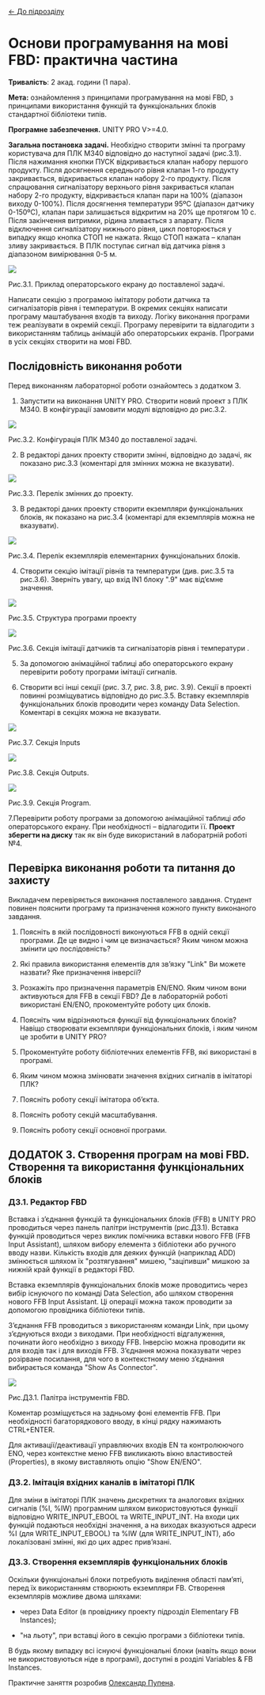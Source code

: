 [<- До підрозділу](README.md)

# Основи програмування на мові FBD: практична частина

 **Тривалість**: 2 акад. години (1 пара).

**Мета:** ознайомлення з принципами програмування на мові FBD, з принципами використання функцій та функціональних блоків стандартної бібліотеки типів.

**Програмне забезпечення.** UNITY PRO V>=4.0.

**Загальна постановка задачі.**  Необхідно створити змінні та програму користувача для ПЛК М340 відповідно до наступної задачі (рис.3.1). Після нажимання кнопки ПУСК відкривається клапан набору першого продукту. Після досягнення середнього рівня клапан 1-го продукту закривається, відкривається клапан набору 2-го продукту. Після спрацювання сигналізатору верхнього рівня закривається клапан набору 2-го продукту, відкривається клапан пари на 100% (діапазон виходу 0-100%). Після досягнення температури 95ºС (діапазон датчику 0-150ºС), клапан пари залишається відкритим на 20% ще протягом 10 с. Після закінчення витримки, рідина зливається з апарату. Після відключення сигналізатору нижнього рівня, цикл повторюється у випадку якщо кнопка СТОП не нажата. Якщо СТОП нажата – клапан зливу закривається. В ПЛК поступає сигнал від датчика рівня з діапазоном вимірювання 0-5 м.

![](media3/3_1.png)

Рис.3.1. Приклад операторського екрану до поставленої задачі. 

Написати секцію з програмою імітатору роботи датчика та сигналізаторів рівня і температури. В окремих секціях написати програму маштабування входів та виходу. Логіку виконання програми теж реалізувати в окремій секції. Програму перевірити та відлагодити з використанням таблиць анімацій або операторських екранів. Програми в усіх секціях створити на мові FBD. 

##  Послідовність виконання роботи

Перед виконанням лабораторної роботи ознайомтесь з додатком 3.

1) Запустити на виконання UNITY PRO. Створити новий проект з ПЛК М340. В конфігурації замовити модулі відповідно до рис.3.2.

![](media3/3_2.png)

Рис.3.2. Конфігурація ПЛК М340 до поставленої задачі. 

2) В редакторі даних проекту створити змінні, відповідно до задачі, як показано рис.3.3 (коментарі для змінних можна не вказувати).

![](media3/3_3.png)

Рис.3.3. Перелік змінних до проекту. 

3) В редакторі даних проекту створити екземпляри функціональних блоків, як показано на рис.3.4 (коментарі для екземплярів можна не вказувати).

![](media3/3_4.png)

Рис.3.4. Перелік екземплярів елементарних функціональних блоків. 

4) Створити секцію імітації рівнів та температури (див. рис.3.5 та рис.3.6). Зверніть увагу, що вхід IN1 блоку ".9" має від’ємне значення.

![](media3/3_5.png)

Рис.3.5. Структура програми проекту 

![](media3/3_6.png)

Рис.3.6. Секція імітації датчиків та сигналізаторів рівня і температури . 

5) За допомогою анімаційної таблиці або операторського екрану перевірити роботу програми імітації сигналів.

6) Створити всі інші секції (рис. 3.7, рис. 3.8, рис. 3.9). Секції в проекті повинні розміщуватись відповідно до рис.3.5. Вставку екземплярів функціональних блоків проводити через команду Data Selection. Коментарі в секціях можна не вказувати.

![](media3/3_7.png)

Рис.3.7. Секція Inputs

![](media3/3_8.png)

Рис.3.8. Секція Outputs. 

![](media3/3_9.png)

Рис.3.9. Секція Program. 

7.Перевірити роботу програми за допомогою анімаційної таблиці *або* операторського екрану. При необхідності – відлагодити її. **Проект зберегти на диску** так як він буде використаний в лаборатрній роботі №4.     

## Перевірка виконання роботи та питання до захисту

Викладачем перевіряється виконання поставленого завдання. Студент повинен пояснити програму та призначення кожного пункту виконаного завдання.

1. Поясніть в якій послідовності виконуються FFB в одній секції програми. Де це видно і чим це визначається? Яким чином можна змінити цю послідовність?

2. Які правила використання елементів для зв’язку "Link" Ви можете назвати? Яке призначення інверсії?

3. Розкажіть про призначення параметрів EN/ENO. Яким чином вони активуються для FFB в секції FBD? Де в лабораторній роботі використані EN/ENO, прокоментуйте роботу цих блоків. 

4. Поясніть чим відрізняються функції від функціональних блоків? Навіщо створювати екземпляри функціональних блоків, і яким чином це зробити в UNITY PRO?

5. Прокоментуйте роботу бібліотечних елементів FFB, які використані в програмі. 

6. Яким чином можна змінювати значення вхідних сигналів в імітаторі ПЛК?

7. Поясніть роботу секції імітатора об’єкта.

8. Поясніть роботу секцій масштабування.

9. Поясніть роботу секції основної програми.

## ДОДАТОК 3. Створення програм на мові FBD. Створення та використання функціональних блоків

### Д3.1. Редактор FBD

Вставка і з’єднання функцій та функціональних блоків (FFB) в UNITY PRO проводиться через панель палітри інструментів (рис.Д3.1). Вставка функцій проводиться через виклик помічника вставки нового FFB (FFB Input Assistant), шляхом вибору елемента з бібліотеки або ручного вводу назви. Кількість входів для деяких функцій (наприклад ADD) змінюється шляхом їх "розтягування" мишею, "заціпивши" мишкою за нижній край функції в редакторі FBD.   

Вставка екземплярів функціональних блоків може проводитись через вибір існуючого по команді Data Selection, або шляхом створення нового FFB Input Assistant. Ці операції можна також проводити за допомогою провідника бібліотеки типів.    

З’єднання FFB проводиться з використанням команди Link, при цьому з’єднуються входи з виходами. При необхідності відгалуження, починати його необхідно з виходу FFB. Інверсію можна проводити як для входів так і для виходів FFB. З’єднання можна показувати через розірване посилання, для чого в контекстному меню з’єднання вибирається команда "Show As Connector".

![](media3/d3_1.png)

Рис.Д3.1. Палітра інструментів FBD. 

Коментар розміщується на задньому фоні елементів FFB. При необхідності багаторядкового вводу, в кінці рядку нажимають CTRL+ENTER. 

 Для активації/деактивації управляючих входів EN та контролюючого ENO, через контекстне меню FFB викликають вікно властивостей (Properties), в якому виставляють опцію "Show EN/ENO". 

### Д3.2. Імітація вхідних каналів в імітаторі ПЛК

Для зміни в імітаторі ПЛК значень дискретних та аналогових вхідних сигналів (%I, %IW) програмним шляхом використовуються функції відповідно WRITE_INPUT_EBOOL та WRITE_INPUT_INT. На входи цих функцій подаються необхідні значення, а на виходах вказуються адреси %I (для WRITE_INPUT_EBOOL) та %IW (для WRITE_INPUT_INT), або локалізовані змінні, які до цих адрес прив’язані. 

### Д3.3. Створення екземплярів функціональних блоків

Оскільки функціональні блоки потребують виділення області пам’яті, перед їх використанням створюють екземпляри FB. Створення екземплярів можливе двома шляхами: 

- через Data Editor (в провіднику проекту підрозділ Elementary FB Instances); 

- "на льоту", при вставці його в секцію програми з бібліотеки типів.

В будь якому випадку всі існуючі функціональні блоки (навіть якщо вони не використовуються ніде в програмі), доступні в розділі Variables & FB Instances.    

Практичне заняття розробив [Олександр Пупена](https://github.com/pupenasan). 